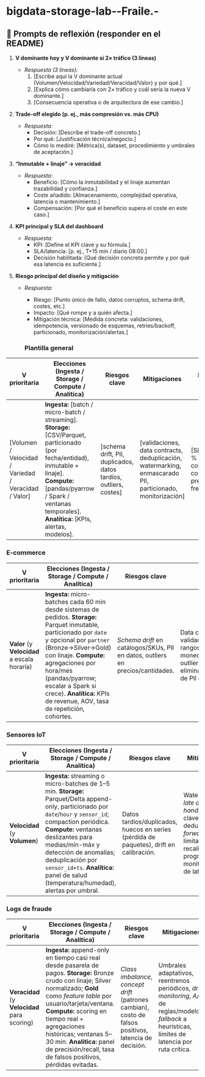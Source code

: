 # bigdata-storage-lab--Fraile.-
## 🧠 Prompts de reflexión (responder en el README)

1) **V dominante hoy y V dominante si 2× tráfico (3 líneas)**
   - *Respuesta (3 líneas):*  
     1) [Escribe aquí la V dominante actual (Volumen/Velocidad/Variedad/Veracidad/Valor) y por qué.]  
     2) [Explica cómo cambiaría con 2× tráfico y cuál sería la nueva V dominante.]  
     3) [Consecuencia operativa o de arquitectura de ese cambio.]

2) **Trade-off elegido (p. ej., más compresión vs. más CPU)**
   - *Respuesta:*  
     - Decisión: [Describe el trade-off concreto.]  
     - Por qué: [Justificación técnica/negocio.]  
     - Cómo lo mediré: [Métrica(s), dataset, procedimiento y umbrales de aceptación.]

3) **“Inmutable + linaje” → veracidad**
   - *Respuesta:*  
     - Beneficio: [Cómo la inmutabilidad y el linaje aumentan trazabilidad y confianza.]  
     - Coste añadido: [Almacenamiento, complejidad operativa, latencia o mantenimiento.]  
     - Compensación: [Por qué el beneficio supera el coste en este caso.]

4) **KPI principal y SLA del dashboard**
   - *Respuesta:*  
     - KPI: [Define el KPI clave y su fórmula.]  
     - SLA/latencia: [p. ej., T+15 min / diario 08:00.]  
     - Decisión habilitada: [Qué decisión concreta permite y por qué esa latencia es suficiente.]
    


5) **Riesgo principal del diseño y mitigación**
   - *Respuesta:*  
     - Riesgo: [Punto único de fallo, datos corruptos, schema drift, costes, etc.]  
     - Impacto: [Qué rompe y a quién afecta.]  
     - Mitigación técnica: [Medida concreta: validaciones, idempotencia, versionado de esquemas, retries/backoff, particionado, monitorización/alertas.]
    
     ### Plantilla general
| V prioritaria                                         | Elecciones (Ingesta / Storage / Compute / Analítica)                                                                                                                                                                                        | Riesgos clave                                                     | Mitigaciones                                                                                                | Métrica de éxito                                                                        |
| ----------------------------------------------------- | ------------------------------------------------------------------------------------------------------------------------------------------------------------------------------------------------------------------------------------------- | ----------------------------------------------------------------- | ----------------------------------------------------------------------------------------------------------- | --------------------------------------------------------------------------------------- |
| \[Volumen / Velocidad / Variedad / Veracidad / Valor] | **Ingesta:** \[batch / micro-batch / streaming]. **Storage:** \[CSV/Parquet, particionado (por fecha/entidad), inmutable + linaje]. **Compute:** \[pandas/pyarrow / Spark / ventanas temporales]. **Analítica:** \[KPIs, alertas, modelos]. | \[schema drift, PII, duplicados, datos tardíos, outliers, costes] | \[validaciones, data contracts, deduplicación, watermarking, enmascarado PII, particionado, monitorización] | \[SLA latencia, % filas válidas, cobertura, coste/consulta, precisión/recall, frescura] |


### E-commerce
| V prioritaria                                | Elecciones (Ingesta / Storage / Compute / Analítica)                                                                                                                                                                                                                                                                                      | Riesgos clave                                                                   | Mitigaciones                                                                                                                              | Métrica de éxito                                                                                                     |
| -------------------------------------------- | ----------------------------------------------------------------------------------------------------------------------------------------------------------------------------------------------------------------------------------------------------------------------------------------------------------------------------------------- | ------------------------------------------------------------------------------- | ----------------------------------------------------------------------------------------------------------------------------------------- | -------------------------------------------------------------------------------------------------------------------- |
| **Valor** (y **Velocidad** a escala horaria) | **Ingesta:** micro-batches cada 60 min desde sistemas de pedidos. **Storage:** Parquet inmutable, particionado por `date` y opcional por `partner` (Bronze→Silver→Gold) con linaje. **Compute:** agregaciones por hora/mes (pandas/pyarrow; escalar a Spark si crece). **Analítica:** KPIs de revenue, AOV, tasa de repetición, cohortes. | *Schema drift* en catálogos/SKUs, PII en datos, outliers en precios/cantidades. | Data contracts + validaciones (tipos, rangos), normalización de moneda, reglas anti-outliers, eliminación/anonimización de PII en Bronze. | **SLA** T+15 min, **% válidas** ≥ 98%, **frescura** ≤ 1 h, **consistencia** (revenue diario concilia con ERP ±0.5%). |


### Sensores IoT
| V prioritaria                 | Elecciones (Ingesta / Storage / Compute / Analítica)                                                                                                                                                                                                                                                                                                      | Riesgos clave                                                                           | Mitigaciones                                                                                                                                        | Métrica de éxito                                                                                                       |
| ----------------------------- | --------------------------------------------------------------------------------------------------------------------------------------------------------------------------------------------------------------------------------------------------------------------------------------------------------------------------------------------------------- | --------------------------------------------------------------------------------------- | --------------------------------------------------------------------------------------------------------------------------------------------------- | ---------------------------------------------------------------------------------------------------------------------- |
| **Velocidad** (y **Volumen**) | **Ingesta:** streaming o micro-batches de 1–5 min. **Storage:** Parquet/Delta append-only, particionado por `date`/`hour` y `sensor_id`; compaction periódica. **Compute:** ventanas deslizantes para medias/mín-máx y detección de anomalías; deduplicación por `sensor_id+ts`. **Analítica:** panel de salud (temperatura/humedad), alertas por umbral. | Datos tardíos/duplicados, huecos en series (pérdida de paquetes), drift en calibración. | Watermarking y *late arrival handling*, claves de deduplicación, *forward/backfill* limitado, recalibración programada, monitorización de latencia. | **Latencia de alerta** ≤ 2 min, **completitud** ≥ 97%, **tasa de duplicados** ≤ 0.5%, **MTTA**/MTTR mejoran mes a mes. |


### Logs de fraude
| V prioritaria                                | Elecciones (Ingesta / Storage / Compute / Analítica)                                                                                                                                                                                                                                                                                                                | Riesgos clave                                                                                           | Mitigaciones                                                                                                                                              | Métrica de éxito                                                                                                                                           |
| -------------------------------------------- | ------------------------------------------------------------------------------------------------------------------------------------------------------------------------------------------------------------------------------------------------------------------------------------------------------------------------------------------------------------------- | ------------------------------------------------------------------------------------------------------- | --------------------------------------------------------------------------------------------------------------------------------------------------------- | ---------------------------------------------------------------------------------------------------------------------------------------------------------- |
| **Veracidad** (y **Velocidad** para scoring) | **Ingesta:** append-only en tiempo casi real desde pasarela de pagos. **Storage:** Bronze crudo con linaje; Silver normalizado; **Gold** como *feature table* por usuario/tarjeta/ventana. **Compute:** scoring en tiempo real + agregaciones históricas; ventanas 5–30 min. **Analítica:** panel de precisión/recall, tasa de falsos positivos, pérdidas evitadas. | *Class imbalance*, *concept drift* (patrones cambian), costo de falsos positivos, latencia de decisión. | Umbrales adaptativos, reentrenos periódicos, *drift monitoring*, *A/B* de reglas/modelos, *fallback* a heurísticas, límites de latencia por ruta crítica. | **Precision\@K** y **Recall** objetivo (p.ej. ≥ 0.85/≥ 0.70), **FPR** ≤ 1%, **latencia de scoring** ≤ 300 ms, **pérdida evitada** ↑ trimestre a trimestre. |

